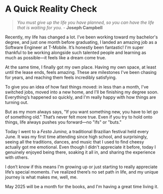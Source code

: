 # A Quick Reality Check

> *You must give up the life you have planned, so you can have the life that is waiting for you.* - **Joseph Campbell**

Recently, my life has changed a lot. I’ve been working toward my bachelor's degree, and just one month before graduating, I landed an amazing job as a Software Engineer at T-Mobile. It’s honestly been fantastic! I'm super thankful to be working alongside such talented people and learning as much as possible—it feels like a dream come true.

At the same time, I finally got my own place. Having my own space, at least until the lease ends, feels amazing. These are milestones I've been chasing for years, and reaching them feels incredibly satisfying.

To give you an idea of how fast things moved: in less than a month, I've switched jobs, moved into a new home, and I'll be finishing my degree soon. Everything’s happened so quickly, and I'm really happy with how things are turning out.

But as my mom always says, "If you want something new, you have to let go of something old." That’s never felt more true. Even if you try to hold onto things, life always pushes you forward—no "ifs" or "buts."

Today I went to a *Festa Junina*, a traditional Brazilian festival held every June. It was my first time attending since high school, and surprisingly, seeing all the traditions, dances, and music that I used to find cheesy actually got me emotional. Even though I didn't appreciate it before, today I genuinely enjoyed being there, soaking it all in, and sharing the experience with others.

I don’t know if this means I'm growing up or just starting to really appreciate life’s special moments. I've realized there’s no set path in life, and my unique journey is what makes me, well, me.

May 2025 will be a month for the books, and I'm having a great time living it.
